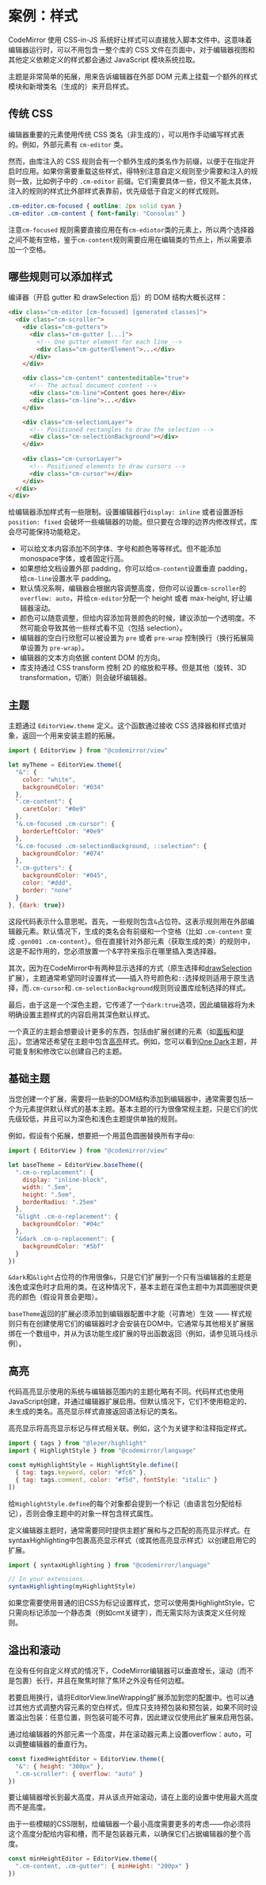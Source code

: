 # 案例：样式

CodeMirror 使用 CSS-in-JS 系统好让样式可以直接放入脚本文件中。这意味着编辑器运行时，可以不用包含一整个库的 CSS 文件在页面中，对于编辑器视图和其他定义依赖定义的样式都会通过 JavaScript 模块系统拉取。

主题是非常简单的拓展，用来告诉编辑器在外部 DOM 元素上挂载一个额外的样式模块和新增类名（生成的）来开启样式。

## 传统 CSS

编辑器重要的元素使用传统 CSS 类名（非生成的），可以用作手动编写样式表的。例如，外部元素有 `cm-editor` 类。

然而，由库注入的 CSS 规则会有一个额外生成的类名作为前缀，以便于在指定开启时应用。如果你需要重载这些样式，得特别注意自定义规则至少需要和注入的规则一致，比如例子中的 `.cm-editor` 前缀。它们需要具体一些，但又不能太具体，注入的规则的样式比外部样式表靠前，优先级低于自定义的样式规则。

``` css
.cm-editor.cm-focused { outline: 2px solid cyan }
.cm-editor .cm-content { font-family: "Consolas" }
```

注意`cm-focused` 规则需要直接应用在有`cm-ediotor`类的元素上，所以两个选择器之间不能有空格，鉴于`cm-content`规则需要应用在编辑类的节点上，所以需要添加一个空格。

## 哪些规则可以添加样式

编译器（开启 gutter 和 drawSelection 后）的 DOM 结构大概长这样：

``` HTML
<div class="cm-editor [cm-focused] [generated classes]">
  <div class="cm-scroller">
    <div class="cm-gutters">
      <div class="cm-gutter [...]">
        <!-- One gutter element for each line -->
        <div class="cm-gutterElement">...</div>
      </div>
    </div>

    <div class="cm-content" contenteditable="true">
      <!-- The actual document content -->
      <div class="cm-line">Content goes here</div>
      <div class="cm-line">...</div>
    </div>

    <div class="cm-selectionLayer">
      <!-- Positioned rectangles to draw the selection -->
      <div class="cm-selectionBackground"></div>
    </div>
    
    <div class="cm-cursorLayer">
      <!-- Positioned elements to draw cursors -->
      <div class="cm-cursor"></div>
    </div>
  </div>
</div>
```

给编辑器添加样式有一些限制。设置编辑器行`display: inline` 或者设置游标`position: fixed` 会破坏一些编辑器的功能。但只要在合理的边界内修改样式，库会尽可能保持功能稳定。

+ 可以给文本内容添加不同字体、字号和颜色等等样式。但不能添加monospace字体，或者固定行高。
+ 如果想给文档设置外部 padding，你可以给`cm-content`设置垂直 padding，给`cm-line`设置水平 padding。
+ 默认情况系啊，编辑器会根据内容调整高度，但你可以设置`cm-scroller`的`overflow: auto`，并给`cm-editor`分配一个 height 或者 max-height, 好让编辑器滚动。
+ 颜色可以随意调整，但给内容添加背景颜色的时候，建议添加一个透明度。不然可能会导致其他一些样式看不见（包括 selection）。
+ 编辑器的空白行欣慰可以被设置为 `pre` 或者 `pre-wrap` 控制换行（换行拓展简单设置为 `pre-wrap`）。
+ 编辑器的文本方向依据 content DOM 的方向。
+ 库支持通过 CSS transform 控制 2D 的缩放和平移。但是其他（旋转、3D transformation，切断）则会破坏编辑器。

## 主题

主题通过 `EditorView.theme` 定义。这个函数通过接收 CSS 选择器和样式值对象，返回一个用来安装主题的拓展。

``` javascript
import { EditorView } from "@codemirror/view"

let myTheme = EditorView.theme({
  "&": {
    color: "white",
    backgroundColor: "#034"
  },
  ".cm-content": {
    caretColor: "#0e9"
  },
  "&.cm-focused .cm-cursor": {
    borderLeftColor: "#0e9"
  },
  "&.cm-focused .cm-selectionBackground, ::selection": {
    backgroundColor: "#074"
  },
  ".cm-gutters": {
    backgroundColor: "#045",
    color: "#ddd",
    border: "none"
  }
}, {dark: true})
```

这段代码表示什么意思呢。首先，一些规则包含`&`占位符。这表示规则用在外部编辑器元素。默认情况下，生成的类名会有前缀和一个空格（比如 `.cm-content` 变成 `.gen001 .cm-content`）。但在直接针对外部元素（获取生成的类）的规则中，这是不起作用的，您必须放置一个&字符来指示在哪里插入类选择器。

其次，因为在CodeMirror中有两种显示选择的方式（原生选择和[drawSelection](https://codemirror.net/docs/ref/#view.drawSelection)扩展），主题通常希望同时设置样式——插入符号颜色和`::`选择规则适用于原生选择，而`.cm-cursor`和`.cm-selectionBackground`规则则设置库绘制选择的样式。

最后，由于这是一个深色主题，它传递了一个`dark:true`选项，因此编辑器将为未明确设置主题样式的内容启用其深色默认样式。

一个真正的主题会想要设计更多的东西，包括由扩展创建的元素（如[面板](https://codemirror.net/docs/ref/#h_panels)和[提示](https://codemirror.net/docs/ref/#h_tooltips)）。您通常还希望在主题中包含[高亮](https://codemirror.net/docs/ref/#language.HighlightStyle)样式。例如，您可以看到[One Dark](https://github.com/codemirror/theme-one-dark)主题，并可能复制和修改它以创建自己的主题。

## 基础主题

当您创建一个扩展，需要将一些新的DOM结构添加到编辑器中，通常需要包括一个为元素提供默认样式的基本主题。基本主题的行为很像常规主题，只是它们的优先级较低，并且可以为深色和浅色主题提供单独的规则。


例如，假设有个拓展，想要把一个用蓝色圆圈替换所有字母o:

``` javascript
import { EditorView } from "@codemirror/view"

let baseTheme = EditorView.baseTheme({
  ".cm-o-replacement": {
    display: "inline-block",
    width: ".5em",
    height: ".5em",
    borderRadius: ".25em"
  },
  "&light .cm-o-replacement": {
    backgroundColor: "#04c"
  },
  "&dark .cm-o-replacement": {
    backgroundColor: "#5bf"
  }
})
```

`&dark`和`&light`占位符的作用很像`&`，只是它们扩展到一个只有当编辑器的主题是浅色或深色时才启用的类。在这种情况下，基本主题在深色主题中为其圆圈提供更亮的颜色（假设背景会更暗）。

`baseTheme`返回的扩展必须添加到编辑器配置中才能（可靠地）生效 —— 样式规则只有在创建使用它们的编辑器时才会安装在DOM中。它通常与其他相关扩展捆绑在一个数组中，并从为该功能生成扩展的导出函数返回（例如，请参见斑马线示例）。

## 高亮

代码高亮显示使用的系统与编辑器范围内的主题化略有不同。代码样式也使用JavaScript创建，并通过编辑器扩展启用。但默认情况下，它们不使用稳定的、未生成的类名。高亮显示样式直接返回语法标记的类名。

高亮显示将高亮显示标记与样式相关联。例如，这个为关键字和注释指定样式。

``` javascript
import { tags } from "@lezer/highlight"
import { HighlightStyle } from "@codemirror/language"

const myHighlightStyle = HighlightStyle.define([
  { tag: tags.keyword, color: "#fc6" },
  { tag: tags.comment, color: "#f5d", fontStyle: "italic" }
])
```

给`HighlightStyle.define`的每个对象都会提到一个标记（由语言包分配给标记），否则会像主题中的对象一样包含样式属性。

定义编辑器主题时，通常需要同时提供主题扩展和与之匹配的高亮显示样式。在syntaxHighlighting中包裹高亮显示样式（或其他高亮显示样式）以创建启用它的扩展。

``` javascript
import { syntaxHighlighting } from "@codemirror/language"

// In your extensions...
syntaxHighlighting(myHighlightStyle)

```

如果您需要使用普通的旧CSS为标记设置样式，您可以使用类HighlightStyle，它只需向标记添加一个静态类（例如cmt关键字），而无需实际为该类定义任何规则。

## 溢出和滚动

在没有任何自定义样式的情况下，CodeMirror编辑器可以垂直增长，滚动（而不是包裹）长行，并且在聚焦时除了焦环之外没有任何边框。

若要启用换行，请将EditorView.lineWrapping扩展添加到您的配置中。也可以通过其他方式调整内容元素的空白样式，但库只支持预包装和预包装，如果不同时设置溢出包装：任意位置，则包装可能不可靠，因此建议仅使用此扩展来启用包装。

通过给编辑器的外部元素一个高度，并在滚动器元素上设置overflow：auto，可以调整编辑器的垂直行为。

``` javascript
const fixedHeightEditor = EditorView.theme({
  "&": { height: "300px" },
  ".cm-scroller": { overflow: "auto" }
})
```

要让编辑器增长到最大高度，并从该点开始滚动，请在上面的设置中使用最大高度而不是高度。

由于一些模糊的CSS限制，给编辑器一个最小高度需要更多的考虑——你必须将这个高度分配给内容和槽，而不是包装器元素，以确保它们占据编辑器的整个高度。

``` javascript
const minHeightEditor = EditorView.theme({
  ".cm-content, .cm-gutter": { minHeight: "200px" }
})
```
